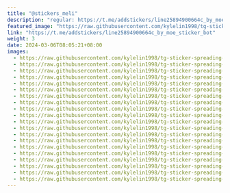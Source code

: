 ```yaml
---
title: "@stickers_meli"
description: "regular: https://t.me/addstickers/line25894900664c_by_moe_sticker_bot"
featured_image: "https://raw.githubusercontent.com/kylelin1998/tg-sticker-spreading-worldwide-images/main/img/80253d70-fb79-4b97-b5de-bafcbce9c1c7.jpg"
link: "https://t.me/addstickers/line25894900664c_by_moe_sticker_bot"
weight: 3
date: 2024-03-06T08:05:21+08:00
images:
  - https://raw.githubusercontent.com/kylelin1998/tg-sticker-spreading-worldwide-images/main/img/80253d70-fb79-4b97-b5de-bafcbce9c1c7.jpg
  - https://raw.githubusercontent.com/kylelin1998/tg-sticker-spreading-worldwide-images/main/img/24939165-239d-49c4-b644-8dd5cd815087.jpg
  - https://raw.githubusercontent.com/kylelin1998/tg-sticker-spreading-worldwide-images/main/img/50e6cf00-4c6f-4b48-90db-e3b205047fed.jpg
  - https://raw.githubusercontent.com/kylelin1998/tg-sticker-spreading-worldwide-images/main/img/fe996f10-1dbf-47a2-9a1b-abb9b2fbcebe.jpg
  - https://raw.githubusercontent.com/kylelin1998/tg-sticker-spreading-worldwide-images/main/img/33ff1430-70cc-447b-8de9-61e371082028.jpg
  - https://raw.githubusercontent.com/kylelin1998/tg-sticker-spreading-worldwide-images/main/img/d27f44c6-9825-41d4-b684-c2b3126e6765.jpg
  - https://raw.githubusercontent.com/kylelin1998/tg-sticker-spreading-worldwide-images/main/img/fe26718e-fa84-4c7b-a645-cb7694198514.jpg
  - https://raw.githubusercontent.com/kylelin1998/tg-sticker-spreading-worldwide-images/main/img/25eb14d1-2f8c-422f-b449-7fad8a517ab2.jpg
  - https://raw.githubusercontent.com/kylelin1998/tg-sticker-spreading-worldwide-images/main/img/3a20c635-6ce2-43d6-b7be-ca138c4e0d52.jpg
  - https://raw.githubusercontent.com/kylelin1998/tg-sticker-spreading-worldwide-images/main/img/9abfbfb0-002c-4308-b9af-1eaef6ce2ae9.jpg
  - https://raw.githubusercontent.com/kylelin1998/tg-sticker-spreading-worldwide-images/main/img/a5f274ae-0476-4a35-90ac-e62de449c2fe.jpg
  - https://raw.githubusercontent.com/kylelin1998/tg-sticker-spreading-worldwide-images/main/img/83e26afa-e9a4-4635-9ed2-a70d58cf0fde.jpg
  - https://raw.githubusercontent.com/kylelin1998/tg-sticker-spreading-worldwide-images/main/img/0f6de99e-a55a-4714-9c5e-d3290973e9dc.jpg
  - https://raw.githubusercontent.com/kylelin1998/tg-sticker-spreading-worldwide-images/main/img/6cc8e66e-8863-4978-96ba-bbaa5e080eed.jpg
  - https://raw.githubusercontent.com/kylelin1998/tg-sticker-spreading-worldwide-images/main/img/d4897282-ee48-47f3-98bb-a21cb6635f55.jpg
  - https://raw.githubusercontent.com/kylelin1998/tg-sticker-spreading-worldwide-images/main/img/fbd8b0a1-9296-4534-90d6-2c2446b80be7.jpg
  - https://raw.githubusercontent.com/kylelin1998/tg-sticker-spreading-worldwide-images/main/img/6134e658-ce2d-46c6-b111-9e88c2987582.jpg
  - https://raw.githubusercontent.com/kylelin1998/tg-sticker-spreading-worldwide-images/main/img/f83eef68-394d-4e97-9646-89dbee706de9.jpg
  - https://raw.githubusercontent.com/kylelin1998/tg-sticker-spreading-worldwide-images/main/img/6f1ba603-0e99-4c62-8425-1a771bd14cfd.jpg
  - https://raw.githubusercontent.com/kylelin1998/tg-sticker-spreading-worldwide-images/main/img/6aacb568-1953-408d-a7bb-f58a1c85a214.jpg
---
```

